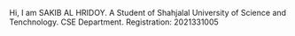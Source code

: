 Hi, I am SAKIB AL HRIDOY. 
A Student of Shahjalal University of Science and Tenchnology. 
CSE Department. Registration: 2021331005
